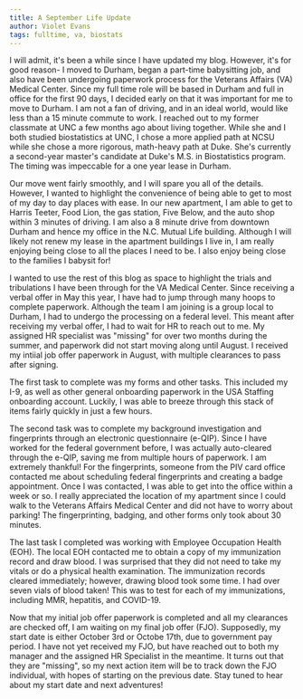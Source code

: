 ```yaml
---
title: A September Life Update
author: Violet Evans
tags: fulltime, va, biostats
---
```


I will admit, it's been a while since I have updated my blog. However, it's for good reason- I moved to Durham, began a part-time babysitting job, and also have been undergoing paperwork process for the Veterans Affairs (VA) Medical Center. Since my full time role will be based in Durham and full in office for the first 90 days, I decided early on that it was important for me to move to Durham. I am not a fan of driving, and in an ideal world, would like less than a 15 minute commute to work. I reached out to my former classmate at UNC a few months ago about living together. While she and I both studied biostatistics at UNC, I chose a more applied path at NCSU while she chose a more rigorous, math-heavy path at Duke. She's currently a second-year master's candidate at Duke's M.S. in Biostatistics program. The timing was impeccable for a one year lease in Durham.

Our move went fairly smoothly, and I will spare you all of the details. However, I wanted to highlight the convenience of being able to get to most of my day to day places with ease. In our new apartment, I am able to get to Harris Teeter, Food Lion, the gas station, Five Below, and the auto shop within 3 minutes of driving. I am also a 8 minute drive from downtown Durham and hence my office in the N.C. Mutual Life building. Although I will likely not renew my lease in the apartment buildings I live in, I am really enjoying being close to all the places I need to be. I also enjoy being close to the families I babysit for!

I wanted to use the rest of this blog as space to highlight the trials and tribulations I have been through for the VA Medical Center. Since receiving a verbal offer in May this year, I have had to jump through many hoops to complete paperwork. Although the team I am joining is a group local to Durham, I had to undergo the processing on a federal level. This meant after receiving my verbal offer, I had to wait for HR to reach out to me. My assigned HR specialist was "missing" for over two months during the summer, and paperwork did not start moving along until August. I received my intiial job offer paperwork in August, with multiple clearances to pass after signing.

The first task to complete was my forms and other tasks. This included my I-9, as well as other general onboarding paperwork in the USA Staffing onboarding account. Luckily, I was able to breeze through this stack of items fairly quickly in just a few hours.

The second task was to complete my background investigation and fingerprints through an electronic questionnaire (e-QIP). Since I have worked for the federal government before, I was actually auto-cleared through the e-QIP, saving me from multiple hours of paperwork. I am extremely thankful! For the fingerprints, someone from the PIV card office contacted me about scheduling federal fingerprints and creating a badge appointment. Once I was contacted, I was able to get into the office within a week or so. I really appreciated the location of my apartment since I could walk to the Veterans Affairs Medical Center and did not have to worry about parking! The fingerprinting, badging, and other forms only took about 30 minutes.

The last task I completed was working with Employee Occupation Health (EOH). The local EOH contacted me to obtain a copy of my immunization record and draw blood. I was surprised that they did not need to take my vitals or do a physical health examination. The immunization records cleared immediately; however, drawing blood took some time. I had over seven vials of blood taken! This was to test for each of my immunizations, including MMR,  hepatitis, and COVID-19.

Now that my initial job offer paperwork is completed and all my clearances are checked off, I am waiting on my final job offer (FJO). Supposedly, my start date is either October 3rd or Octobe 17th, due to government pay period. I have not yet received my FJO, but have reached out to both my manager and the assigned HR Specialist in the meantime. It turns out that they are "missing", so my next action item will be to track down the FJO individual, with hopes of starting on the previous date. Stay tuned to hear about my start date and next adventures!